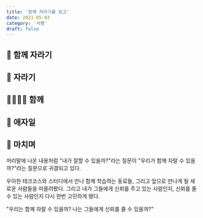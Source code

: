 ```yaml
---
title: '함께 자라기를 읽고'
date: 2021-05-03
category: '서평'
draft: false
---
```


## 📖 함께 자라기

## 🐣 자라기

## 👨‍👩‍👧‍👦 함께

## 🚀 애자일

## 📝 마치며

머리말에 나온 내용처럼 "내가 잘할 수 있을까?"라는 질문이 "우리가 함께 자랄 수 있을까?"라는 질문으로 귀결되고 있다.

우아한 테크코스와 스터디에서 만나 함께 학습하는 동료들, 그리고 앞으로 만나게 될 새로운 사람들을 떠올려봤다. 그리고 내가 그들에게 신뢰를 주고 있는 사람인지, 신뢰를 줄 수 있는 사람인지 다시 한번 고민하게 됐다.

"우리는 함께 자랄 수 있을까? 나는 그들에게 신뢰를 줄 수 있을까?"
